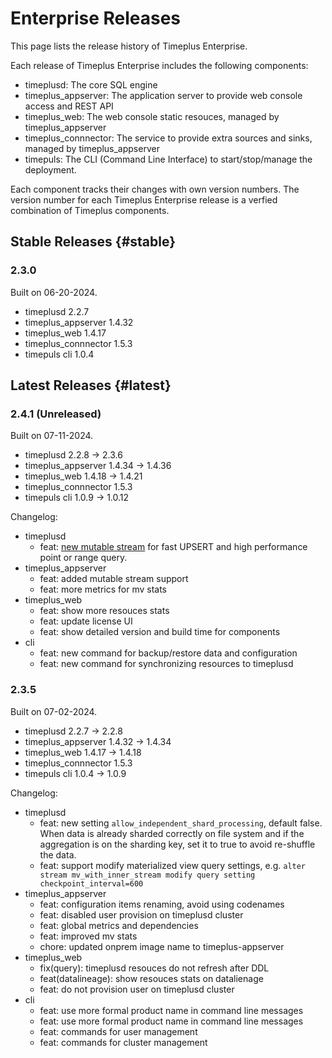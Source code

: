 # Enterprise Releases
This page lists the release history of Timeplus Enterprise.

Each release of Timeplus Enterprise includes the following components:

* timeplusd: The core SQL engine
* timeplus_appserver: The application server to provide web console access and REST API
* timeplus_web: The web console static resouces, managed by timeplus_appserver
* timeplus_connnector: The service to provide extra sources and sinks, managed by timeplus_appserver
* timepuls: The CLI (Command Line Interface) to start/stop/manage the deployment.

Each component tracks their changes with own version numbers. The version number for each Timeplus Enterprise release is a verfied combination of Timeplus components.

## Stable Releases {#stable}

### 2.3.0
Built on 06-20-2024.
* timeplusd 2.2.7
* timeplus_appserver 1.4.32
* timeplus_web 1.4.17
* timeplus_connnector 1.5.3
* timepuls cli 1.0.4

## Latest Releases {#latest}

### 2.4.1 (Unreleased)
Built on 07-11-2024.
* timeplusd 2.2.8 -> 2.3.6
* timeplus_appserver 1.4.34 -> 1.4.36
* timeplus_web 1.4.18 -> 1.4.21
* timeplus_connnector 1.5.3
* timepuls cli 1.0.9 -> 1.0.12

Changelog:

* timeplusd
  * feat: [new mutable stream](mutable-stream) for fast UPSERT and high performance point or range query.
* timeplus_appserver
  * feat: added mutable stream support
  * feat: more metrics for mv stats
* timeplus_web
  * feat: show more resouces stats
  * feat: update license UI
  * feat: show detailed version and build time for components
* cli
  * feat: new command for backup/restore data and configuration
  * feat: new command for synchronizing resources to timeplusd

### 2.3.5
Built on 07-02-2024.
* timeplusd 2.2.7 -> 2.2.8
* timeplus_appserver 1.4.32 -> 1.4.34
* timeplus_web 1.4.17 -> 1.4.18
* timeplus_connnector 1.5.3
* timepuls cli 1.0.4 -> 1.0.9

Changelog:

* timeplusd
  * feat: new setting `allow_independent_shard_processing`, default false. When data is already sharded correctly on file system and if the aggregation is on the sharding key, set it to true to avoid re-shuffle the data.
  * feat: support modify materialized view query settings, e.g. `alter stream mv_with_inner_stream modify query setting checkpoint_interval=600`
* timeplus_appserver
  * feat: configuration items renaming, avoid using codenames
  * feat: disabled user provision on timeplusd cluster
  * feat: global metrics and dependencies
  * feat: improved mv stats
  * chore: updated onprem image name to timeplus-appserver
* timeplus_web
  * fix(query): timeplusd resouces do not refresh after DDL
  * feat(datalineage): show resouces stats on datalienage
  * feat: do not provision user on timeplusd cluster
* cli
  * feat: use more formal product name in command line messages
  * feat: use more formal product name in command line messages
  * feat: commands for user management
  * feat: commands for cluster management
